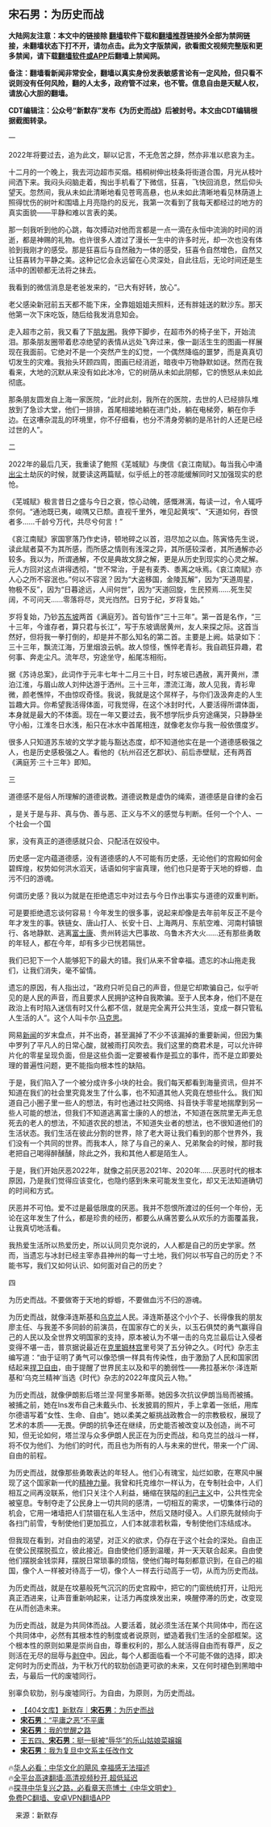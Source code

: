 <!-- 面包屑导航 --> <h2>宋石男：为历史而战</h2> <p class="notice"><b>大陆网友注意：本文中的链接除 <a href="https://github.com/bannedbook/fanqiang" >翻墙</a>软件下载和<a href="https://github.com/killgcd/justmysocks/blob/master/README.md">翻墙推荐</a>链接外全部为禁网链接，未翻墙状态下打不开，请勿点击。此为文字版禁闻，欲看图文视频完整版和更多禁闻，请下载<a href="https://github.com/bannedbook/fanqiang">翻墙软件或APP</a>后翻墙上禁闻网。</p><p>备注：翻墙看新闻非常安全，翻墙以真实身份发表敏感言论有一定风险，但只看不说则没有任何风险，翻的人太多，政府管不过来，也不管。信息自由是天赋人权，请放心大胆的翻墙。</b></p>  <div class="entry"> <p><strong>CDT编辑注：公众号“新默存”发布《为历史而战》后被封号。本文由CDT编辑根据截图转录。</strong></p> <p>一</p> <p>2022年将要过去，追为此文，聊以记言，不无危苦之辞，然亦非准以悲哀为主。</p> <p>十二月的一个晚上，我去河边超市买烟。梧桐树伸出枝条将街道合围，月光从枝叶间洒下来。我闷头闷脑走着，掏出手机看了下微信，狂喜，飞快回消息，然后仰头望天。忽然间，我从未如此清晰地看见苍弯高悬，也从未如此清晰地看见林荫道上照得忧伤的树叶和围墙上月亮隐约的反光，我第一次看到了我每天都经过的地方的真实面貌——平静和难以言表的美。</p> <p>那一刻我听到他的心跳，每次搏动对他而言都是一点一滴在永恒中流淌的时间的消逝，都是神赐的礼物。也许很多人渡过了漫长一生中的许多时光，却一次也没有体验到我刚才的感受。那是狂喜后与自然融为一体的感受，狂喜令自然增色，自然又让狂喜转为平静之美。这种记忆会永远留在心灵深处，自此往后，无论时间还是生活中的困顿都无法将之抹去。</p> <p>我看到的微信消息是老爸发来的，“已大有好转，放心”。</p> <p>老父感染新冠前五天都不能下床，全靠姐姐姐夫照料，还有胖娃送的默沙东。那天他第一次下床吃饭，随后给我发消息知会。</p> <p>走入超市之前，我又看了下<a href="https://www.bannedbook.org/bnews/tag/%e6%9c%8b%e5%8f%8b%e5%9c%88/" class="st_tag internal_tag" rel="tag" title="标签 朋友圈 下的日志">朋友圈</a>。我停下脚步，在超市外的椅子坐下，开始流泪。那条朋友圈带着悲凉绝望的表情从远处飞奔过来，像一副活生生的图画一样展现在我面前。它绝对不是一个突然产生的幻觉，一个偶然降临的噩梦，而是真真切切发生的灾难。我抬头环顾四周，图画已经消逝，暗夜中万物静默如谜。然而在我看来，大地的沉默从来没有如此冰冷，它的树荫从未如此阴郁，它的愤怒从未如此彻底。</p> <p>那条朋友圆发自上海一家医院，“此时此刻，我所在的医院，去世的人已经排队堆放到了急诊大堂，他们一排排，首尾相接地躺在进门处，躺在电梯旁，躺在你手边。在这嘈杂混乱的环境里，你不仔细看，也分不清身旁躺的是吊针的人还是已经过世的人”。</p> <p>二</p>  <p>2022年的最后几天，我重读了鲍照《芜城赋》与庚信《哀江南赋》。每当我心中涌<span class='wp_keywordlink'><a href="https://www.bannedbook.org/forum2/topic232.html" title="出尘-大纪元专栏作家章天亮自传体爱情小说" target="_blank">出尘</a></span>土劫灰的时候，就要读这两篇赋，似乎纸上的苍凉能缓解同时又加强现实的悲怆。</p> <p>《芜城赋》极言昔日之盛与今日之衰，惊心动魄，感慨淋漓，每读一过，令人辄呼奈何。“通池既已夷，峻隅又已颓。直视千里外，唯见起黄埃”、“天道如何，吞恨者多……千龄兮万代，共尽兮何言！”</p> <p>《哀江南赋》家国寥落乃作史诗，顿地碎之以首，泪尽加之以血。陈寅恪先生说，读此赋者莫不为其所感，而所感之情则有浅深之异，其所感较深者，其所通解亦必较多。我以为，所谓通解，不仅是典故文辞之解，更是从历史到现实的心灵之解。元人方回对这点讲得透彻，“世不常治，于是有麦秀、黍离之咏焉。《哀江南赋》亦人心之所不容泯也。”何以不容泯？因为“大盗移国，金陵瓦解”，因为“天道周星，物极不反”，因为“日暮途远，人间何世”，因为“天道回旋，生民预焉……死生契阔，不可问天……零落将尽，灵光岿然。日穷于纪，岁将复始。”</p> <p>岁将复始，乃钞<a href="https://www.bannedbook.org/bnews/tag/%e8%8b%8f%e4%b8%9c%e5%9d%a1/" class="st_tag internal_tag" rel="tag" title="标签 苏东坡 下的日志">苏东坡</a>两首《满庭芳》。首句皆作“三十三年”。第一首是名作，“三十三年，今谁存者，算只君与长江”，写于东坡谪居黄州，友人来探之际。这首当然好，但将我一拳打倒的，却是并不那么知名的第二首。主要是上阙。姑录如下：三十三年，飘流江海，万里烟浪云帆。故人惊怪，憔悴老青衫。我自疏狂异趣，君何事、奔走尘凡。流年尽，穷途坐守，船尾冻相衔。</p> <p>据《苏诗总案》，此词作于元丰七年十二月三十日，时东坡已遇赦，离开黄州，漂泊江淮，与眉山故人刘仲达游于洒州。三十三年，漂流江海，故人见我，青衫卑微，颜老憔悴，不由惊叹奇怪。我说，我就是这个屌样子，与你们汲汲奔走的人生旨趣大异。你希望我活得体面，可我觉得，在这个冰封时代，人要活得所谓体面，本身就是最大的不体面。现在一年又要过去，我不想学阮步兵穷途痛哭，只静静坐守小船，江淮冬日水浅，船只在冰水中首尾相连，就像老友你与我一般依偎度岁。</p> <p>很多人只知道苏东坡的文学才能与豁达态度，却不知道他实在是一个道德感极强之人，也是历史感极强之人。看他的《杭州召还乞郡状》、前后赤壁赋，还有两首《满庭芳·三十三年》即知。</p> <p>三</p> <p>道德感不是俗人所理解的道德说教。道德说教是虚伪的绳索，道德感是自律的金石</p> <p>，是关于是与非、真与伪、善与恶、正义与不义的感觉与判断。任何一个个人、一个社会一个国</p> <p>家，没有真正的道德感就只会、只配活在奴役中。</p>  <p>历史感一定内蕴道德感，没有道德感的人不可能有历史感，无论他们的宫殿如何金碧辉煌，权势如何洪水滔天，话语如何宇宙真理，他们也只是寄于天地的蜉蝣．血污不归的游魂。</p> <p>何谓历史感？我以为就是在拒绝遗忘中对过去与今日作出事实与道德的双重判断。</p> <p>可是要拒绝遗忘谈何容易！今年发生的很多事，说起来却像是去年前年反正不是今年才发生的事。铁链女、唐山打人、长安十日、上海两月、东航空难、河南村镇银行、各地静默、逃离<a href="https://www.bannedbook.org/bnews/tag/%e5%af%8c%e5%a3%ab%e5%ba%b7/" class="st_tag internal_tag" rel="tag" title="标签 富士康 下的日志">富士康</a>、贵州转运大巴事故、乌鲁木齐大火……还有那些勇敢的年轻人，都在今年，却有多少已恍若隔世。</p> <p>我们已犯下一个人能够犯下的最大的错。我们从来不曾幸福。遗忘的冰山拖走我们，让我们消失，毫不留情。</p> <p>遗忘的原因，有人指出过，“政府只听见自己的声音，但是它却欺骗自己，似乎听见的是人民的声音，而且要求人民拥护这种自我欺骗。至于人民本身，他们不是在政治上有时陷入迷信有时又什么都不信，就是完全离开公共生活，变成一群只管私人生活的人”。这个人叫卡尔·<span class='wp_keywordlink'><a href="https://www.bannedbook.org/forum2/topic105.html" title="《马克思的成魔之路》" target="_blank">马克思</a></span>。</p> <p>网易<span class='wp_keywordlink_affiliate'><a href="https://www.bannedbook.org/" title="新闻">新闻</a></span>的岁末盘点，并不出奇，甚至漏掉了不少不该漏掉的重要新闻，但因为集中罗列了平凡人的日常心酸，就被雨打风吹去。我们这里的商君术是，可以允许碎片化的零星呈现负面，但是这些负面一定要被看作是孤立的事件，而不是立即要处理的普遍性问题，更不能指向根本性的缺陷。</p> <p>于是，我们陷入了一个被分成许多小块的社会。我们每天都看到海量资讯，但并不知道在我们的社会里究竟发生了什么事，也不知道其他人究竟在想些什么。我们知道自己小圈子里一些人的想法，有时也通过社交网络、抖音快手零星地揣摩到另一些人可能的想法，但我们不知道逃离富士康的人的想法，不知道在医院里无声无息死去的老人的想法，不知道农民的想法，不知道失业者的想法，也不很知道他们的生活状态。我们生活在彼此分割的世界，除了老大哥让我们看到的那个世界外，我们没有一个共同的世界。而我本人，除了与自己的亲人、兄弟聚会的时候，那时我老把自己喝得醉醺醺，除此之外，我和其他人都是陌生人。</p> <p>于是，我们开始厌恶2022年，就像之前厌恶2021年、2020年……厌恶时代的根本原因，乃是我们觉得应该变化，也隐约感到朱来可能发生变化，却又无法知道确切的时间和方式。</p> <p>厌恶并不可怕。爱不过是最低限度的厌恶。我并不怨恨所渡过的任何一个年份，无论在这年发生了什么，都是珍贵的经历，都要么从痛苦要么从欢乐的方面覆盖我，让我真切地活看。</p> <p>我热爱生活所以热爱历史，所以认同贝克尔说的，人人都是自己的历史学家。然而，当遗忘与冰封已经主宰赤县神州的每一寸土地，我们何以书写自己的历史？不能书写，我们又如何认识、如何面对自己的历史？</p>  <p>四</p> <p>为历史而战。不要做寄于天地的蜉蝣，不要做血污不归的游魂。</p> <p>为历史而战，就像泽连斯基和<a href="https://www.bannedbook.org/bnews/tag/%e4%b9%8c%e5%85%8b%e5%85%b0/" class="st_tag internal_tag" rel="tag" title="标签 乌克兰 下的日志">乌克兰</a>人民。泽连斯基这个小个子、长得像我的朋友廖主任、与我差不多同龄的前演员，在国家存亡的关头，以玉石俱焚的勇气赢得自己的人民以及全世界文明国家的支持，原本被认为不堪一击的乌克兰最后让入侵者变得不堪一击，普京据说最近在<span class='wp_keywordlink'><a href="https://www.bannedbook.org/forum2/topic1172.html" title="克里姆林宫秘史——斯大林情妇的回忆" target="_blank">克里姆林宫</a></span>里号哭了五分钟之久。《时代》杂志主编写道：“由于证明了勇气可以像恐惧一样具有传染性，由于激励了人民和国家团结起来<a href="https://www.bannedbook.org/bnews/tag/%E6%8D%8D%E5%8D%AB%E8%87%AA%E7%94%B1/" class="st_tag internal_tag" rel="tag" title="标签 捍卫自由 下的日志">捍卫自由</a>，由于提醒了世界民主以及和平的脆弱性——弗拉基米尔·泽连斯基和‘乌克兰精神’当选《时代》杂志的2022年度风云人物。”</p> <p>为历史而战，就像伊朗影后塔兰涅·阿里多斯蒂。她因多次抗议伊朗当局而被捕。被捕之前，她在Ins发布自己未戴头巾、长发披肩的照片，手上拿着一张纸，用库尔德语写着“女性、生命、自由”。她以柔美之躯挑战政教合一的宗教极权，展现了艺术的本质——无畏。伊朗的抗争还在继续，历史能否被改变以及创造，尚不可知，但无论如何，塔兰涅与众多伊朗人民正在为历史而战，和乌克兰的战斗一样，将不仅为他们、为他们的时代，而且也为所有的人与未来的世代，带来一个广阔、自由的前程。</p> <p>为历史而战，就像那些勇敢表达的年轻人。他们心有瑰宝，灿烂如歌，在寒风中展现了这个国家新一代的<a href="https://www.bannedbook.org/bnews/tag/%E7%B2%BE%E7%A5%9E%E5%8A%9B%E9%87%8F/" class="st_tag internal_tag" rel="tag" title="标签 精神力量 下的日志">精神力量</a>。我曾和托克维尔一样认为，在专制社会中，人们相互之间再没联系，他们只关注个人利益，蜷缩在狭隘的<a href="https://www.bannedbook.org/bnews/tag/%E5%88%A9%E5%B7%B1%E4%B8%BB%E4%B9%89/" class="st_tag internal_tag" rel="tag" title="标签 利己主义 下的日志">利己主义</a>中，公共性完全被窒息。专制夺走了公民身上一切共同的感清，一切相互的需求，一切集体行动的机会，它用一堵墙把人们禁锢在私人生活中，然后又随时侵入。人们原先就倾向于各扫门前雪，专制使他们更加孤立，人们本就凛若秋霜，专制使他们冻结成冰。</p> <p>但我现在看到，对自由的渴望，对正义的欲求，仍存在于这个社会的深处。自由正在使公民摆脱孤立，彼此接近。自由使他们感到温暖，并一天天联合起来。自由使他们摆脱金钱崇拜，摆脱日常琐事的烦恼，使他们每时每刻都意识到，在自己的祖国，像个人一样被对待高于一切，像个人一样去行动高于一切，从而为历史而战。</p> <p>为历史而战，就是在坟墓般死气沉沉的历史宫殿中，把它的门窗统统打开，让阳光真正洒进来，让声音重新响起来，让活力再度焕发出来，唤醒停滞的历史，改变现在从而创造未来。</p> <p>为历史而战，就是为共同体而战。人要活着，就必须生活在某个共同体中，而在这个共同体中，必然有其根本性的制度或者说原则，塑造着我们生活的全部框架。这个根本性的原则如果是崇尚自由，尊重权利的，那么人就活得自由而有尊严，反之则活在无尽的屈辱与<span class='wp_keywordlink'><a href="https://www.bannedbook.org/forum2/topic21.html" title="《剥夺》 黄建民 著" target="_blank">剥夺</a></span>中。因此，每个人都面临看一个不可能不做的选择，即决定何时为历史而战，为干秋万代的软肋创造更可欲的未来，又在何时褪色到黑暗中去，与最后一代的废墟同行。</p> <p>别辜负软肋，别与废墟同行。为自由，为原则，为历史而战。</p> <p></p>  <!--<div id="taboola-mid-1"></div>--><ul class='op-related-articles' title='相关阅读'> <li><a href='https://www.bannedbook.org/bnews/baitai/20221231/1830581.html' target='_blank'>【404文库】新默存｜<b>宋石男</b>：为历史而战</a></li> <li><a href='https://www.bannedbook.org/bnews/comments/20220625/1750066.html' target='_blank'><b>宋石男</b>：“平庸之恶”不平庸</a></li> <li><a href='https://www.bannedbook.org/bnews/baitai/20220202/1686892.html' target='_blank'><b>宋石男</b>：我的觉醒之路</a></li> <li><a href='https://www.bannedbook.org/bnews/baitai/20211229/1671966.html' target='_blank'>王五四、<b>宋石男</b>：挺一挺被“辱华”的乐山姑娘菜嬢嬢</a></li> <li><a href='https://www.bannedbook.org/bnews/comments/20210620/1570470.html' target='_blank'><b>宋石男</b>：我为复旦中文系主任改作文</a></li> </ul> <p class="texttj"> 🔥<a href="https://www.bannedbook.org/bnews/comments/20220220/1694796.html" target="_blank">华人必看：中华文化的飓风 幸福感无法描述</a><br/> 🔥<a href="https://github.com/bannedbook/fanqiang/wiki/V2ray%E6%9C%BA%E5%9C%BA" target="_blank">全平台高速翻墙:高清视频秒开,超低延迟</a><br/> 🔥<a href="https://www.bannedbook.org/bnews/comments/20220808/1768773.html" target="_blank">探寻中华复兴之路，必看章天亮博士《中华文明史》</a><br/> <a href="https://github.com/bannedbook/fanqiang/wiki/%E7%A6%81%E9%97%BB%E7%BD%91%E5%AE%89%E5%8D%93%E7%BF%BB%E5%A2%99%E6%96%B0%E9%97%BBAPP" target="_blank">免费PC翻墙、安卓VPN翻墙APP</a><br/> </p><p class="src-info">　来源：新默存 </p><a name='sharetosocial'></a> <div style="margin-bottom:5px;padding-bottom:5px;clear:both"> <div id="archive-pix-1" class="banner-ads"> <!-- AuctionX Display platform tag START --> <div id="27602x728x90x621x_ADSLOT1" clicktrack="%%CLICK_URL_ESC%%"></div>  <!-- AuctionX Display platform tag END --> </div> <div id="archive-pix-2" class="banner-ads"> <!-- AuctionX Display platform tag START --> <div id="27556x300x250x621x_ADSLOT1" clicktrack="%%CLICK_URL_ESC%%" style="margin:0 auto;text-align:center"></div>  <!-- AuctionX Display platform tag END --> </div> </div>  <div id="archive-pix-1" class="banner-ads"> <!-- AuctionX Display platform tag START --> <div id="27603x728x90x621x_ADSLOT1" clicktrack="%%CLICK_URL_ESC%%"></div>  <!-- AuctionX Display platform tag END --> </div> </div><!--END ENTRY--> 